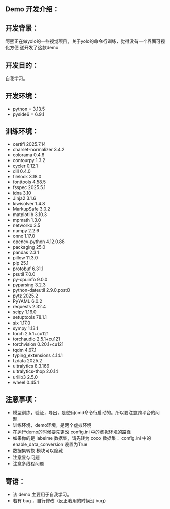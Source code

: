 Demo 开发介绍：
---
## 开发背景：
阿熊正在做yolo的一些视觉项目，关于yolo的命令行训练，觉得没有一个界面可视化方便
遂开发了这款demo

## 开发目的：
自我学习。

## 开发环境：
- python = 3.13.5
- pyside6 = 6.9.1

## 训练环境：
- certifi            2025.7.14
- charset-normalizer 3.4.2
- colorama           0.4.6
- contourpy          1.3.2
- cycler             0.12.1
- dill               0.4.0
- filelock           3.18.0
- fonttools          4.58.5
- fsspec             2025.5.1
- idna               3.10
- Jinja2             3.1.6
- kiwisolver         1.4.8
- MarkupSafe         3.0.2
- matplotlib         3.10.3
- mpmath             1.3.0
- networkx           3.5
- numpy              2.2.6
- onnx               1.17.0
- opencv-python      4.12.0.88
- packaging          25.0
- pandas             2.3.1
- pillow             11.3.0
- pip                25.1
- protobuf           6.31.1
- psutil             7.0.0
- py-cpuinfo         9.0.0
- pyparsing          3.2.3
- python-dateutil    2.9.0.post0
- pytz               2025.2
- PyYAML             6.0.2
- requests           2.32.4
- scipy              1.16.0
- setuptools         78.1.1
- six                1.17.0
- sympy              1.13.1
- torch              2.5.1+cu121
- torchaudio         2.5.1+cu121
- torchvision        0.20.1+cu121
- tqdm               4.67.1
- typing_extensions  4.14.1
- tzdata             2025.2
- ultralytics        8.3.166
- ultralytics-thop   2.0.14
- urllib3            2.5.0
- wheel              0.45.1

## 注意事项：
- 模型训练，验证，导出，是使用cmd命令行启动的。所以要注意跨平台的问题.
- 训练环境，demo环境，是两个虚拟环境
- 在运行demo的时候要先更改 config.ini 中的虚拟环境的路径
- 如果你的是 labelme 数据集，请先转为 coco 数据集： config.ini 中的 enable_data_conversion 设置为True
- 数据集转换 模块可以隐藏
- 注意显存问题
- 注意多线程问题

## 寄语：
- 该 demo 主要用于自我学习。
- 若有 bug ，自行修改（反正我用的时候没 bug）